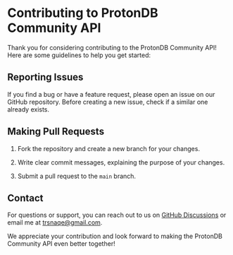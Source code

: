 # Contributing to ProtonDB Community API

Thank you for considering contributing to the ProtonDB Community API! Here are some guidelines to help you get started:

## Reporting Issues

If you find a bug or have a feature request, please open an issue on our GitHub repository. Before creating a new issue, check if a similar one already exists.

## Making Pull Requests

1. Fork the repository and create a new branch for your changes.

2. Write clear commit messages, explaining the purpose of your changes.

3. Submit a pull request to the `main` branch.

## Contact

For questions or support, you can reach out to us on [GitHub Discussions](https://github.com/trsnaqe/protondb-community-api/discussions) or email me at trsnaqe@gmail.com.

We appreciate your contribution and look forward to making the ProtonDB Community API even better together!
